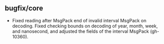 ## bugfix/core

* Fixed reading after MsgPack end of invalid interval MsgPack on decoding.
  Fixed checking bounds on decoding of year, month, week, and nanosecond, and
  adjusted the fields of the interval MsgPack (gh-10360).
